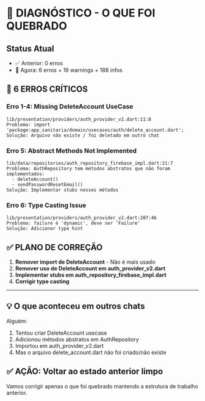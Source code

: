 # 🔴 DIAGNÓSTICO - O QUE FOI QUEBRADO

## Status Atual
- ✅ Anterior: 0 erros
- 🔴 Agora: 6 erros + 19 warnings + 188 infos

## 🔴 6 ERROS CRÍTICOS

### Erro 1-4: Missing DeleteAccount UseCase
```
lib/presentation/providers/auth_provider_v2.dart:11:8
Problema: import 'package:app_sanitaria/domain/usecases/auth/delete_account.dart';
Solução: Arquivo não existe / foi deletado em outro chat
```

### Erro 5: Abstract Methods Not Implemented
```
lib/data/repositories/auth_repository_firebase_impl.dart:21:7
Problema: AuthRepository tem métodos abstratos que não foram implementados:
  - deleteAccount()
  - sendPasswordResetEmail()
Solução: Implementar stubs nesses métodos
```

### Erro 6: Type Casting Issue
```
lib/presentation/providers/auth_provider_v2.dart:207:46
Problema: failure é 'dynamic', deve ser 'Failure'
Solução: Adicionar type hint
```

## ✅ PLANO DE CORREÇÃO

1. **Remover import de DeleteAccount** - Não é mais usado
2. **Remover uso de DeleteAccount em auth_provider_v2.dart**
3. **Implementar stubs em auth_repository_firebase_impl.dart**
4. **Corrigir type casting**

---

## 💡 O que aconteceu em outros chats
Alguém:
1. Tentou criar DeleteAccount usecase
2. Adicionou métodos abstratos em AuthRepository
3. Importou em auth_provider_v2.dart
4. Mas o arquivo delete_account.dart não foi criado/não existe

## ✅ AÇÃO: Voltar ao estado anterior limpo

Vamos corrigir apenas o que foi quebrado mantendo a estrutura de trabalho anterior.

